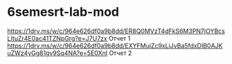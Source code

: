 # 6semesrt-lab-mod
https://1drv.ms/w/c/964e626df0a9b8dd/ER8Q0MVzT4dFkS6M3PN7jOYBcsLItuZr4E0ac41TZNpGrg?e=J7U7zx Отчет 1
https://1drv.ms/w/c/964e626df0a9b8dd/EXYFMujZc9xLiJvBa5fdxDIB0AJKuZWz4yGg81gv9Sq4NA?e=5E0XnI Отчет 2
